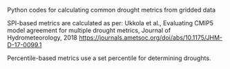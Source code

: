 Python codes for calculating common drought metrics from gridded data

SPI-based metrics are calculated as per:
Ukkola et al., Evaluating CMIP5 model agreement for multiple drought metrics,
Journal of Hydrometeorology, 2018
https://journals.ametsoc.org/doi/abs/10.1175/JHM-D-17-0099.1

Percentile-based metrics use a set percentile for determining droughts.
